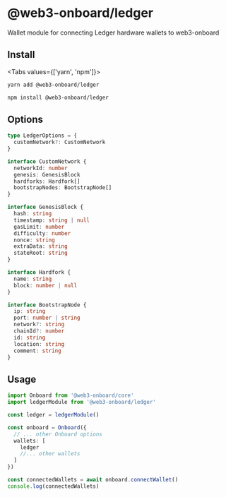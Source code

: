 <script>
    import { Tabs, TabPanel } from '$lib/components'
</script>

# @web3-onboard/ledger

Wallet module for connecting Ledger hardware wallets to web3-onboard

## Install


<Tabs values={['yarn', 'npm']}>
  <TabPanel value="yarn">

  ```sh copy
  yarn add @web3-onboard/ledger
  ```

  </TabPanel>
  <TabPanel value="npm">

  ```sh copy
  npm install @web3-onboard/ledger
  ```

  </TabPanel>
</Tabs>


## Options

```typescript
type LedgerOptions = {
  customNetwork?: CustomNetwork
}

interface CustomNetwork {
  networkId: number
  genesis: GenesisBlock
  hardforks: Hardfork[]
  bootstrapNodes: BootstrapNode[]
}

interface GenesisBlock {
  hash: string
  timestamp: string | null
  gasLimit: number
  difficulty: number
  nonce: string
  extraData: string
  stateRoot: string
}

interface Hardfork {
  name: string
  block: number | null
}

interface BootstrapNode {
  ip: string
  port: number | string
  network?: string
  chainId?: number
  id: string
  location: string
  comment: string
}
```

## Usage

```typescript
import Onboard from '@web3-onboard/core'
import ledgerModule from '@web3-onboard/ledger'

const ledger = ledgerModule()

const onboard = Onboard({
  // ... other Onboard options
  wallets: [
    ledger
    //... other wallets
  ]
})

const connectedWallets = await onboard.connectWallet()
console.log(connectedWallets)
```